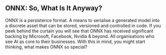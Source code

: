 ## ONNX: So, What Is It Anyway?
ONNX is a persistence format. A means to serialise a generated model into a discrete asset that can be stored, versioned and controlled in code. If you peek behind the curtain you will see that ONNX has received significant backing by Microsoft, Facebook, Nvidia & beyond. All organisations who see AI as core to their businesses. With this in mind, you might start thinking, what makes ONNX so special?